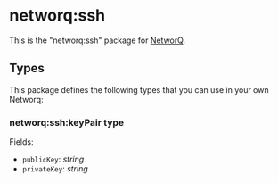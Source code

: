 networq:ssh
====

This is the "networq:ssh" package for [NetworQ](https://github.com/networq).

## Types

This package defines the following types that you can use in your own Networq:

### networq:ssh:keyPair type

Fields:

  * `publicKey`: *string*
  * `privateKey`: *string*

